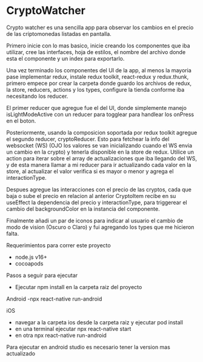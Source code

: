 # CryptoWatcher


Crypto watcher es una sencilla app para observar los cambios en el precio de las criptomonedas listadas en pantalla.

Primero inicie con lo mas basico, inicie creando los componentes que iba utilizar, cree las interfaces, hoja de estilos, el nombre del archivo donde esta el componente y un index para exportarlo.

Una vez terminado los componentes del UI de la app, al menos la mayoria pase implementar redux, instale redux toolkit, react-redux y redux.thunk, primero empece por crear la carpeta donde guardo los
archivos de redux, la store, reducers, actions y los types, configure la tienda conforme iba necesitando los reducer.

El primer reducer que agregue fue el del UI, donde simplemente manejo isLightModeActive con un reducer para togglear para handlear los onPress en el boton.

Posteriormente, usando la composicion soportada por redux toolkit agregue el segundo reducer, cryptoReducer. Esto para fetchear la info del websocket (WS) (OJO los valores se van inicializando cuando el WS envia un cambio en la crypto) y tenerla disponible en la store de redux.
Utilice un action para iterar sobre el array de actualizaciones que iba llegando del WS, y de esta manera llamar a mi reducer para ir actualizando cada valor en la store, al actualizar el valor verifica si es mayor o menor y agrega el interactionType.

Despues agregue las interacciones con el precio de las cryptos, cada que baja o sube el precio en relacion al anterior CryptoItem recibe en su useEffect la dependencia del precio y interactionType, para
triggerear el cambio del backgroundColor en la instancia del componente.

Finalmente añadi un par de iconos para indicar al usuario el cambio de modo de vision (Oscuro o Claro) y fui agregando los types que me hicieron falta.

Requerimientos para correr este proyecto
- node.js v16+
- cocoapods

Pasos a seguir para ejecutar

- Ejecutar npm install en la carpeta raiz del proyecto

Android
  -npx react-native run-android
  
iOS
  - navegar a la carpeta ios desde la carpeta raiz y ejecutar pod install
  - en una terminal ejecutar npx react-native start
  - en otra npx react-native run-android
  
Para ejecutar en android studio es necesario tener la version mas actualizado
